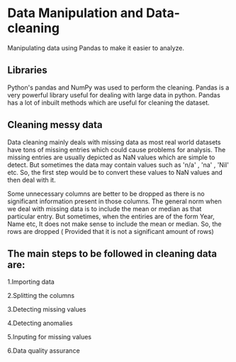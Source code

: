 # Data Manipulation and Data-cleaning
Manipulating data using Pandas to make it easier to analyze.


## Libraries
Python's pandas and NumPy was used to perform the cleaning. Pandas is a very powerful library useful for dealing with large data in python. Pandas has a lot of inbuilt methods which are useful for cleaning the dataset.

## Cleaning messy data
Data cleaning mainly deals with missing data as most real world datasets have tons of missing entries which could cause problems for analysis. The missing entries are usually depicted as NaN values which are simple to detect. But sometimes the data may contain values such as 'n/a' , 'na' , 'Nil' etc. So, the first step would be to convert these values to NaN values and then deal with it.

Some unnecessary columns are better to be dropped as there is no significant information present in those columns. The general norm when we deal with missing data is to include the mean or median as that particular entry. But sometimes, when the entiries are of the form Year, Name etc, It does not make sense to include the mean or median. So, the rows are dropped ( Provided that it is not a significant amount of rows)

## The main steps to be followed in cleaning data are:

1.Importing data

2.Splitting the columns

3.Detecting missing values

4.Detecting anomalies

5.Inputing for missing values

6.Data quality assurance

